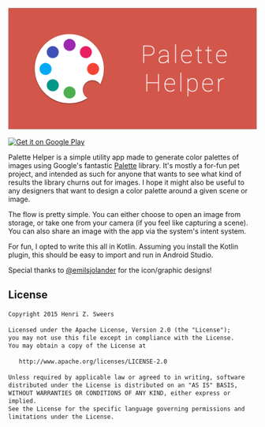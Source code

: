![Palette Helper](art/feature.png)

<a href="https://play.google.com/store/apps/details?id=io.sweers.palettehelper">
  <img alt="Get it on Google Play"
       src="https://developer.android.com/images/brand/en_generic_rgb_wo_60.png" />
</a>

Palette Helper is a simple utility app made to generate color palettes of images using Google's fantastic [Palette](https://developer.android.com/reference/android/support/v7/graphics/Palette.html) library. It's mostly a for-fun pet project, and intended as such for anyone that wants to see what kind of results the library churns out for images. I hope it might also be useful to any designers that want to design a color palette around a given scene or image.

The flow is pretty simple. You can either choose to open an image from storage, or take one from your camera (if you feel like capturing a scene). You can also share an image with the app via the system's intent system.

For fun, I opted to write this all in Kotlin. Assuming you install the Kotlin plugin, this should be easy to import and run in Android Studio.

Special thanks to [@emilsjolander](https://github.com/emilsjolander) for the icon/graphic designs!

License
-------

    Copyright 2015 Henri Z. Sweers

    Licensed under the Apache License, Version 2.0 (the "License");
    you may not use this file except in compliance with the License.
    You may obtain a copy of the License at

       http://www.apache.org/licenses/LICENSE-2.0

    Unless required by applicable law or agreed to in writing, software
    distributed under the License is distributed on an "AS IS" BASIS,
    WITHOUT WARRANTIES OR CONDITIONS OF ANY KIND, either express or implied.
    See the License for the specific language governing permissions and
    limitations under the License.